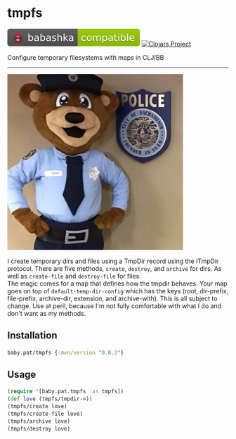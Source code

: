 # tmpfs

[![bb compatible](https://raw.githubusercontent.com/babashka/babashka/master/logo/badge.svg)](https://babashka.org)
[![Clojars Project](https://img.shields.io/clojars/v/baby.pat/tmpfs.svg)](https://clojars.org/baby.pat/tmpfs)

Configure temporary filesystems with maps in CLJ/BB

___
[<img src="resources/tmp.png" alt="fw" width="400px">](https://tmp.pat.baby)

I create temporary dirs and files using a TmpDir record using the ITmpDir protocol. There are five methods, `create`, `destroy`, and `archive` for dirs. As well as `create-file` and `destroy-file` for files.   
The magic comes for a map that defines how the tmpdir behaves. Your map goes on top of `default-temp-dir-config` which has the keys (root, dir-prefix, file-prefix, archive-dir, extension, and archive-with). This is all subject to change. Use at peril, because I'm not fully comfortable with what I do and don't want as my methods.
## Installation

```clojure
baby.pat/tmpfs {:mvn/version "0.0.2"}
```
## Usage

```clojure
(require '[baby.pat.tmpfs :as tmpfs])
(def love (tmpfs/tmpdir->))
(tmpfs/create love)
(tmpfs/create-file love)
(tmpfs/archive love)
(tmpfs/destroy love)

```
